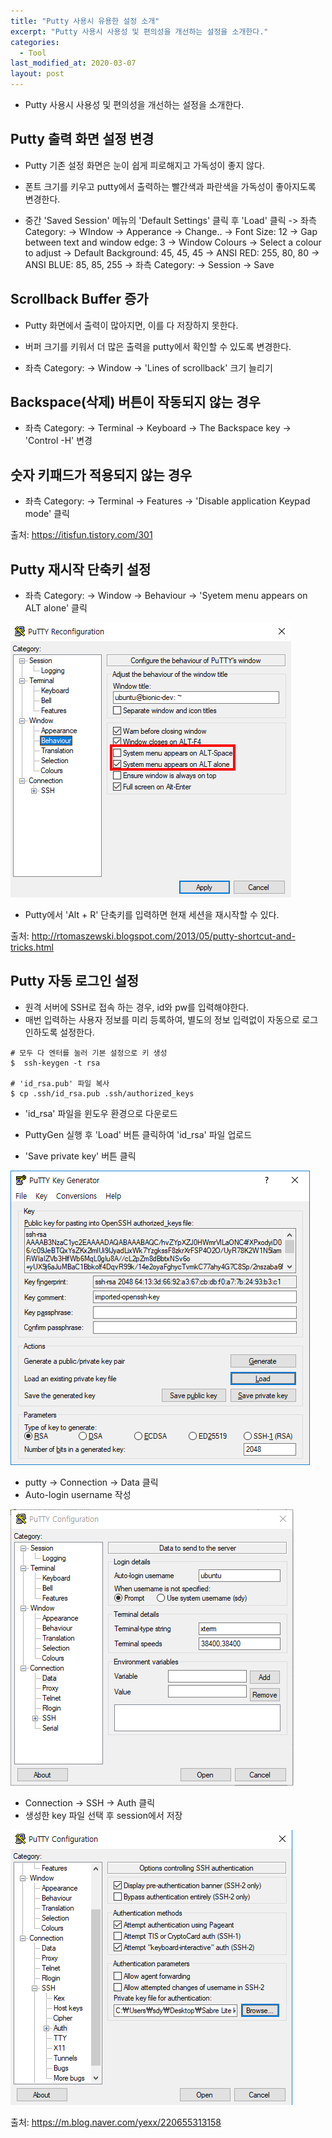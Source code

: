 ```yaml
---
title: "Putty 사용시 유용한 설정 소개"
excerpt: "Putty 사용시 사용성 및 편의성을 개선하는 설정을 소개한다."
categories:
  - Tool
last_modified_at: 2020-03-07
layout: post
---
```

- Putty 사용시 사용성 및 편의성을 개선하는 설정을 소개한다.



## Putty 출력 화면 설정 변경
- Putty 기존 설정 화면은 눈이 쉽게 피로해지고 가독성이 좋지 않다.
- 폰트 크기를 키우고 putty에서 출력하는 빨간색과 파란색을 가독성이 좋아지도록 변경한다.

- 중간 'Saved Session' 메뉴의 'Default Settings' 클릭 후 'Load' 클릭
-> 좌측 Category:
-> WIndow
-> Apperance
-> Change..
-> Font Size: 12
-> Gap between text and window edge: 3
-> Window Colours
-> Select a colour to adjust
-> Default Background: 45, 45, 45
-> ANSI RED: 255, 80, 80
-> ANSI BLUE: 85, 85, 255
-> 좌측 Category:
-> Session
-> Save



## Scrollback Buffer 증가
- Putty 화면에서 출력이 많아지면, 이를 다 저장하지 못한다.
- 버퍼 크기를 키워서 더 많은 출력을 putty에서 확인할 수 있도록 변경한다.

- 좌측 Category: -> Window -> 'Lines of scrollback' 크기 늘리기



## Backspace(삭제) 버튼이 작동되지 않는 경우
- 좌측 Category: -> Terminal -> Keyboard -> The Backspace key -> 'Control -H' 변경



## 숫자 키패드가 적용되지 않는 경우
- 좌측 Category: -> Terminal -> Features -> 'Disable application Keypad mode' 클릭

출처: <https://itisfun.tistory.com/301>



## Putty 재시작 단축키 설정
- 좌측 Category: -> Window -> Behaviour -> 'Syetem menu appears on ALT alone' 클릭

![image](/assets/img/2020-03-07-Putty1/image1.png)

- Putty에서 'Alt + R' 단축키를 입력하면 현재 세션을 재시작할 수 있다.

출처: <http://rtomaszewski.blogspot.com/2013/05/putty-shortcut-and-tricks.html>



## Putty 자동 로그인 설정
- 원격 서버에 SSH로 접속 하는 경우, id와 pw를 입력해야한다.
- 매번 입력하는 사용자 정보를 미리 등록하여, 별도의 정보 입력없이 자동으로 로그인하도록 설정한다.

```
# 모두 다 엔터를 눌러 기본 설정으로 키 생성
$  ssh-keygen -t rsa

# 'id_rsa.pub' 파일 복사
$ cp .ssh/id_rsa.pub .ssh/authorized_keys
```

- 'id_rsa' 파일을 윈도우 환경으로 다운로드

- PuttyGen 실행 후 'Load' 버튼 클릭하여 'id_rsa' 파일 업로드
- 'Save private key' 버튼 클릭

![image](/assets/img/2020-03-07-Putty1/image2.png)

- putty -> Connection -> Data 클릭
- Auto-login username 작성

![image](/assets/img/2020-03-07-Putty1/image3.png)


- Connection -> SSH -> Auth 클릭
- 생성한 key 파일 선택 후 session에서 저장

![image](/assets/img/2020-03-07-Putty1/image4.png)

출처: <https://m.blog.naver.com/yexx/220655313158>
